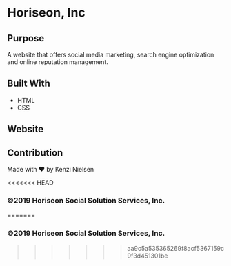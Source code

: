# Horiseon, Inc

## Purpose
A website that offers social media marketing, search engine optimization and online reputation management. 

## Built With
* HTML
* CSS

## Website

## Contribution

Made with ❤️ by Kenzi Nielsen

<<<<<<< HEAD
### ©️2019 Horiseon Social Solution Services, Inc.
=======
### ©️2019 Horiseon Social Solution Services, Inc.
>>>>>>> aa9c5a535365269f8acf5367159c9f3d451301be
